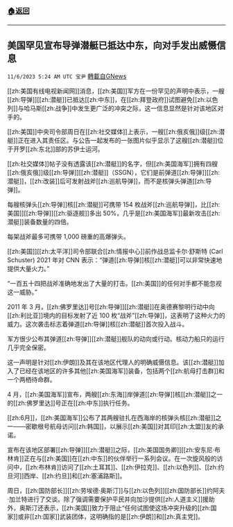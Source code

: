 ###  [:house:返回](README.md)
---


## 美国罕见宣布导弹潜艇已抵达中东，向对手发出威慑信息
`11/6/2023 5:24 AM UTC 宝尹` [轉載自GNews](https://gnews.org/articles/1927800)

[[zh:美国有线电视新闻网]]消息，[[zh:美国]]军方在一份罕见的声明中表示，一艘[[zh:导弹]][[zh:潜艇]]已抵达[[zh:中东]]，在[[zh:拜登政府]]试图避免[[zh:以色列]]与哈马斯[[zh:战争]]中发生更广泛的冲突之际，这一信息显然是针对该地区对手的。

[[zh:美国]]中央司令部周日在[[zh:社交媒体]]上表示，一艘[[zh:俄亥俄]]级[[zh:潜艇]]正在进入其责任区。与公告一起发布的一张图片似乎显示了这艘[[zh:潜艇]]位于开罗[[zh:东北]]部的苏伊士运河。

[[zh:社交媒体]]帖子没有透露该[[zh:潜艇]]的名字，但[[zh:美国海军]]拥有四艘[[zh:俄亥俄]]级[[zh:导弹]][[zh:潜艇]]（SSGN），它们是前弹道[[zh:导弹]][[zh:潜艇]]，[[zh:改装]]后可发射战斧[[zh:巡航导弹]]，而不是核弹头弹道[[zh:导弹]]。

每艘核弹头[[zh:导弹]]核[[zh:潜艇]]可携带 154 枚战斧[[zh:巡航导弹]]，比[[zh:美国]][[zh:导弹]][[zh:驱逐舰]]多出 50%，几乎是[[zh:美国海军]]最新攻击[[zh:潜艇]]装备数量的四倍。

每架战斧最多可携带 1,000 磅重的高爆弹头。


[[zh:美国]][[zh:太平洋]]司令部联合[[zh:情报中心]]前作战总监卡尔·舒斯特 (Carl Schuster) 2021 年对 CNN 表示：“弹道[[zh:导弹]]核[[zh:潜艇]]可以非常快速地提供大量火力。”

“一百五十四把战斧准确地发出了大量的打击。[[zh:美国]]的任何对手都不能忽视这一威胁。”

2011 年 3 月，[[zh:佛罗里达]]号[[zh:导弹]][[zh:潜艇]]在奥德赛黎明行动中向[[zh:利比亚]]境内的目标发射了近 100 枚“战斧”[[zh:导弹]]，这表明了这种火力的威力。这次袭击标志着弹道[[zh:导弹]]核[[zh:潜艇]]首次投入战斗。

军方很少公布其弹道[[zh:导弹]][[zh:潜艇]]舰队的动向或行动。核动力船只的运行几乎完全保密。

这一声明是针对[[zh:伊朗]]及其在该地区代理人的明确威慑信息。该[[zh:潜艇]]加入了已经在该地区的许多其他[[zh:美国海军]]装备，包括两个[[zh:航母打击群]]和一个两栖待命群。

4 月，[[zh:美国海军]]宣布，两艘[[zh:东海]]岸弹道[[zh:导弹]]核[[zh:潜艇]]之一的[[zh:佛罗里达]]号正在[[zh:中东]]执行任务。

[[zh:6月]]，[[zh:美国海军]]公布了其两艘驻扎在西海岸的核弹头核[[zh:潜艇]]之一——密歇根号航母访问[[zh:韩国]]，以展示[[zh:美国]]对其印[[zh:太盟]]友的承诺。

宣布在该地区部署[[zh:导弹]][[zh:潜艇]]之际，[[zh:美国国务卿]][[zh:安东尼·布林肯]]正在与[[zh:美国]]在[[zh:中东]]的伙伴举行一系列会议。在一次旋风般的访问中，[[zh:布林肯]]访问了[[zh:土耳其]]、[[zh:伊拉克]]、[[zh:以色列]]、[[zh:约旦河]]西岸、[[zh:约旦]]和[[zh:塞浦路斯]]。

周日，[[zh:国防部长]][[zh:劳埃德·奥斯汀]]与[[zh:以色列]][[zh:国防部长]]约阿夫·加兰特进行了交谈。除了强调需要保护平民并向加沙提供[[zh:人道主义]]援助外，奥斯汀还表示，[[zh:美国]]致力于阻止“任何试图使这场冲突升级的[[zh:国家]]或非[[zh:国家]]武装团体，这明确指的是[[zh:伊朗]]和[[zh:真主党]]。

